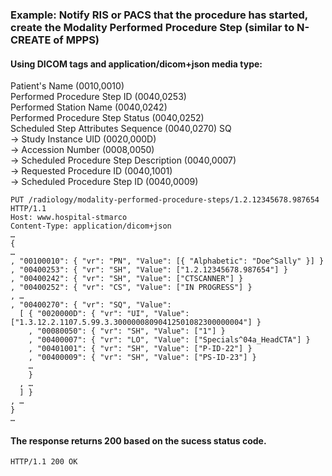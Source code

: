 ### Example: Notify RIS or PACS that the procedure has started, create the Modality Performed Procedure Step (similar to N-CREATE of MPPS)

#### Using DICOM tags and application/dicom+json media type:
Patient's Name (0010,0010)  
Performed Procedure Step ID (0040,0253)   
Performed Station Name (0040,0242)  
Performed Procedure Step Status (0040,0252)  
Scheduled Step Attributes Sequence (0040,0270) SQ  
-> Study Instance UID (0020,000D)   
-> Accession Number (0008,0050)   
-> Scheduled Procedure Step Description (0040,0007)   
-> Requested Procedure ID (0040,1001)   
-> Scheduled Procedure Step ID (0040,0009)       

```http
PUT /radiology/modality-performed-procedure-steps/1.2.12345678.987654 HTTP/1.1
Host: www.hospital-stmarco
Content-Type: application/dicom+json
…
{
…
, "00100010": { "vr": "PN", "Value": [{ "Alphabetic": "Doe^Sally" }] }
, "00400253": { "vr": "SH", "Value": ["1.2.12345678.987654"] }
, "00400242": { "vr": "SH", "Value": ["CTSCANNER"] }
, "00400252": { "vr": "CS", "Value": ["IN PROGRESS"] }
, …
, "00400270": { "vr": "SQ", "Value":
  [ { "0020000D": { "vr": "UI", "Value": ["1.3.12.2.1107.5.99.3.30000008090412501082300000004"] }
    , "00080050": { "vr": "SH", "Value": ["1"] }
    , "00400007": { "vr": "LO", "Value": ["Specials^04a_HeadCTA"] }
    , "00401001": { "vr": "SH", "Value": ["P-ID-22"] }
    , "00400009": { "vr": "SH", "Value": ["PS-ID-23"] }
    …
    }
  , …
  ] }
, …
}
…
```

#### The response returns 200 based on the sucess status code.  
```http
HTTP/1.1 200 OK

```